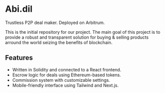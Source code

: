 # Abi.dil
Trustless P2P deal maker. Deployed on Arbitrum.

This is the initial repository for our project. The main goal of this project is to provide a robust and transparent solution for buying & selling products arround the world seizing the benefits of blockchain.

## Features

- Written in Solidity and connected to a React frontend.
- Escrow logic for deals using Ethereum-based tokens.
- Commission system with customizable settings.
- Mobile-friendly interface using Tailwind and Next.js.
